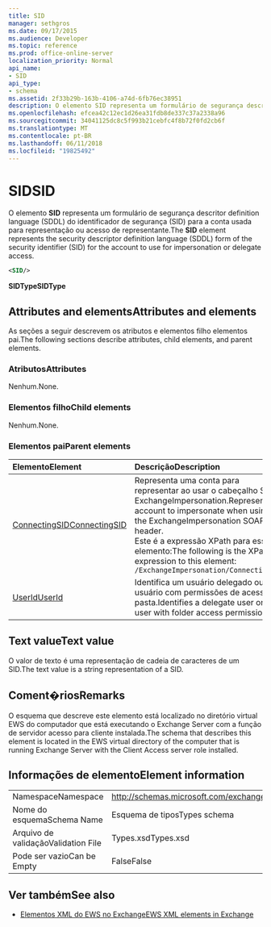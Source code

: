 ```yaml
---
title: SID
manager: sethgros
ms.date: 09/17/2015
ms.audience: Developer
ms.topic: reference
ms.prod: office-online-server
localization_priority: Normal
api_name:
- SID
api_type:
- schema
ms.assetid: 2f33b29b-163b-4106-a74d-6fb76ec38951
description: O elemento SID representa um formulário de segurança descritor definition language (SDDL) do identificador de segurança (SID) para a conta usada para representação ou acesso de representante.
ms.openlocfilehash: efcea42c12ec1d26ea31fdb8de337c37a2338a96
ms.sourcegitcommit: 34041125dc8c5f993b21cebfc4f8b72f0fd2cb6f
ms.translationtype: MT
ms.contentlocale: pt-BR
ms.lasthandoff: 06/11/2018
ms.locfileid: "19825492"
---
```

# <a name="sid"></a><span data-ttu-id="8aaa8-103">SID</span><span class="sxs-lookup"><span data-stu-id="8aaa8-103">SID</span></span>

<span data-ttu-id="8aaa8-104">O elemento **SID** representa um formulário de segurança descritor definition language (SDDL) do identificador de segurança (SID) para a conta usada para representação ou acesso de representante.</span><span class="sxs-lookup"><span data-stu-id="8aaa8-104">The **SID** element represents the security descriptor definition language (SDDL) form of the security identifier (SID) for the account to use for impersonation or delegate access.</span></span> 
  
```xml
<SID/>
```

 <span data-ttu-id="8aaa8-105">**SIDType**</span><span class="sxs-lookup"><span data-stu-id="8aaa8-105">**SIDType**</span></span>
## <a name="attributes-and-elements"></a><span data-ttu-id="8aaa8-106">Attributes and elements</span><span class="sxs-lookup"><span data-stu-id="8aaa8-106">Attributes and elements</span></span>

<span data-ttu-id="8aaa8-107">As seções a seguir descrevem os atributos e elementos filho elementos pai.</span><span class="sxs-lookup"><span data-stu-id="8aaa8-107">The following sections describe attributes, child elements, and parent elements.</span></span>
  
### <a name="attributes"></a><span data-ttu-id="8aaa8-108">Atributos</span><span class="sxs-lookup"><span data-stu-id="8aaa8-108">Attributes</span></span>

<span data-ttu-id="8aaa8-109">Nenhum.</span><span class="sxs-lookup"><span data-stu-id="8aaa8-109">None.</span></span>
  
### <a name="child-elements"></a><span data-ttu-id="8aaa8-110">Elementos filho</span><span class="sxs-lookup"><span data-stu-id="8aaa8-110">Child elements</span></span>

<span data-ttu-id="8aaa8-111">Nenhum.</span><span class="sxs-lookup"><span data-stu-id="8aaa8-111">None.</span></span>
  
### <a name="parent-elements"></a><span data-ttu-id="8aaa8-112">Elementos pai</span><span class="sxs-lookup"><span data-stu-id="8aaa8-112">Parent elements</span></span>

|<span data-ttu-id="8aaa8-113">**Elemento**</span><span class="sxs-lookup"><span data-stu-id="8aaa8-113">**Element**</span></span>|<span data-ttu-id="8aaa8-114">**Descrição**</span><span class="sxs-lookup"><span data-stu-id="8aaa8-114">**Description**</span></span>|
|:-----|:-----|
|[<span data-ttu-id="8aaa8-115">ConnectingSID</span><span class="sxs-lookup"><span data-stu-id="8aaa8-115">ConnectingSID</span></span>](connectingsid.md) <br/> |<span data-ttu-id="8aaa8-116">Representa uma conta para representar ao usar o cabeçalho SOAP ExchangeImpersonation.</span><span class="sxs-lookup"><span data-stu-id="8aaa8-116">Represents an account to impersonate when using the ExchangeImpersonation SOAP header.</span></span>  <br/> <span data-ttu-id="8aaa8-117">Este é a expressão XPath para esse elemento:</span><span class="sxs-lookup"><span data-stu-id="8aaa8-117">The following is the XPath expression to this element:</span></span>  <br/>  `/ExchangeImpersonation/ConnectingSID` <br/> |
|[<span data-ttu-id="8aaa8-118">UserId</span><span class="sxs-lookup"><span data-stu-id="8aaa8-118">UserId</span></span>](userid.md) <br/> |<span data-ttu-id="8aaa8-119">Identifica um usuário delegado ou um usuário com permissões de acesso de pasta.</span><span class="sxs-lookup"><span data-stu-id="8aaa8-119">Identifies a delegate user or a user with folder access permissions.</span></span>  <br/> |
   
## <a name="text-value"></a><span data-ttu-id="8aaa8-120">Text value</span><span class="sxs-lookup"><span data-stu-id="8aaa8-120">Text value</span></span>

<span data-ttu-id="8aaa8-121">O valor de texto é uma representação de cadeia de caracteres de um SID.</span><span class="sxs-lookup"><span data-stu-id="8aaa8-121">The text value is a string representation of a SID.</span></span>
  
## <a name="remarks"></a><span data-ttu-id="8aaa8-122">Coment�rios</span><span class="sxs-lookup"><span data-stu-id="8aaa8-122">Remarks</span></span>

<span data-ttu-id="8aaa8-123">O esquema que descreve este elemento está localizado no diretório virtual EWS do computador que está executando o Exchange Server com a função de servidor acesso para cliente instalada.</span><span class="sxs-lookup"><span data-stu-id="8aaa8-123">The schema that describes this element is located in the EWS virtual directory of the computer that is running Exchange Server with the Client Access server role installed.</span></span>
  
## <a name="element-information"></a><span data-ttu-id="8aaa8-124">Informações de elemento</span><span class="sxs-lookup"><span data-stu-id="8aaa8-124">Element information</span></span>

|||
|:-----|:-----|
|<span data-ttu-id="8aaa8-125">Namespace</span><span class="sxs-lookup"><span data-stu-id="8aaa8-125">Namespace</span></span>  <br/> |http://schemas.microsoft.com/exchange/services/2006/types  <br/> |
|<span data-ttu-id="8aaa8-126">Nome do esquema</span><span class="sxs-lookup"><span data-stu-id="8aaa8-126">Schema Name</span></span>  <br/> |<span data-ttu-id="8aaa8-127">Esquema de tipos</span><span class="sxs-lookup"><span data-stu-id="8aaa8-127">Types schema</span></span>  <br/> |
|<span data-ttu-id="8aaa8-128">Arquivo de validação</span><span class="sxs-lookup"><span data-stu-id="8aaa8-128">Validation File</span></span>  <br/> |<span data-ttu-id="8aaa8-129">Types.xsd</span><span class="sxs-lookup"><span data-stu-id="8aaa8-129">Types.xsd</span></span>  <br/> |
|<span data-ttu-id="8aaa8-130">Pode ser vazio</span><span class="sxs-lookup"><span data-stu-id="8aaa8-130">Can be Empty</span></span>  <br/> |<span data-ttu-id="8aaa8-131">False</span><span class="sxs-lookup"><span data-stu-id="8aaa8-131">False</span></span>  <br/> |
   
## <a name="see-also"></a><span data-ttu-id="8aaa8-132">Ver também</span><span class="sxs-lookup"><span data-stu-id="8aaa8-132">See also</span></span>



- [<span data-ttu-id="8aaa8-133">Elementos XML do EWS no Exchange</span><span class="sxs-lookup"><span data-stu-id="8aaa8-133">EWS XML elements in Exchange</span></span>](ews-xml-elements-in-exchange.md)


